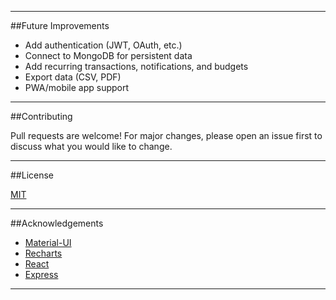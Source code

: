 
---

##Future Improvements

- Add authentication (JWT, OAuth, etc.)
- Connect to MongoDB for persistent data
- Add recurring transactions, notifications, and budgets
- Export data (CSV, PDF)
- PWA/mobile app support

---

##Contributing

Pull requests are welcome! For major changes, please open an issue first to discuss what you would like to change.

---

##License

[MIT](LICENSE)

---

##Acknowledgements

- [Material-UI](https://mui.com/)
- [Recharts](https://recharts.org/)
- [React](https://react.dev/)
- [Express](https://expressjs.com/)

---


